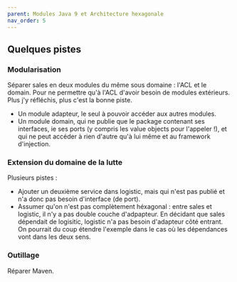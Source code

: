 ```yaml
---
parent: Modules Java 9 et Architecture hexagonale
nav_order: 5
---
```


## Quelques pistes 

### Modularisation
Séparer sales en deux modules du même sous domaine : l'ACL et le domain. Pour ne permettre qu'à l'ACL d'avoir besoin de modules extérieurs. Plus j'y réfléchis, plus c'est la bonne piste.
- Un module adapteur, le seul à pouvoir accéder aux autres modules.
- Un module domain, qui ne publie que le package contenant ses interfaces, ie ses ports (y compris les value objects pour l'appeler !), et qui ne peut accéder à rien d'autre qu'à lui même et au framework d'injection.

### Extension du domaine de la lutte

Plusieurs pistes :
- Ajouter un deuxième service dans logistic, mais qui n'est pas publié et n'a donc pas besoin d'interface (de port).
- Assumer qu'on n'est pas complètement héxagonal : entre sales et logistic, il n'y a pas double couche d'adpapteur. En décidant que sales dépendait de logisitic, logistic n'a pas besoin d'adapteur côté entrant. On pourrait du coup étendre l'exemple dans le cas où les dépendances vont dans les deux sens.


### Outillage
Réparer Maven. 

